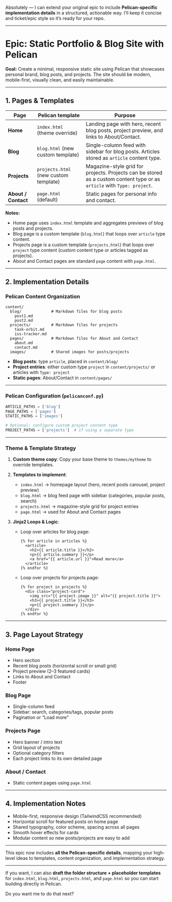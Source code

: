 Absolutely — I can extend your original epic to include **Pelican-specific implementation details** in a structured, actionable way. I’ll keep it concise and ticket/epic style so it’s ready for your repo.

---

# Epic: Static Portfolio & Blog Site with Pelican

**Goal:**
Create a minimal, responsive static site using Pelican that showcases personal brand, blog posts, and projects. The site should be modern, mobile-first, visually clean, and easily maintainable.

---

## 1. Pages & Templates

| Page                | Pelican template                      | Purpose                                                                                                                 |
| ------------------- | ------------------------------------- | ----------------------------------------------------------------------------------------------------------------------- |
| **Home**            | `index.html` (theme override)         | Landing page with hero, recent blog posts, project preview, and links to About/Contact.                                 |
| **Blog**            | `blog.html` (new custom template)     | Single-column feed with sidebar for blog posts. Articles stored as `article` content type.                              |
| **Projects**        | `projects.html` (new custom template) | Magazine-style grid for projects. Projects can be stored as a custom content type or as `article` with `Type: project`. |
| **About / Contact** | `page.html` (default)                 | Static pages for personal info and contact.                                                                             |

**Notes:**

* Home page uses `index.html` template and aggregates previews of blog posts and projects.
* Blog page is a custom template (`blog.html`) that loops over `article` type content.
* Projects page is a custom template (`projects.html`) that loops over `project` type content (custom content type or articles tagged as projects).
* About and Contact pages are standard `page` content with `page.html`.

---

## 2. Implementation Details

### Pelican Content Organization

```
content/
  blog/             # Markdown files for blog posts
    post1.md
    post2.md
  projects/         # Markdown files for projects
    task-orbit.md
    iss-tracker.md
  pages/            # Markdown files for About and Contact
    about.md
    contact.md
  images/           # Shared images for posts/projects
```

* **Blog posts**: type `article`, placed in `content/blog/`
* **Project entries**: either custom type `project` in `content/projects/` or articles with `Type: project`
* **Static pages**: About/Contact in `content/pages/`

---

### Pelican Configuration (`pelicanconf.py`)

```python
ARTICLE_PATHS = ['blog']
PAGE_PATHS = ['pages']
STATIC_PATHS = ['images']

# Optional: configure custom project content type
PROJECT_PATHS = ['projects']  # if using a separate type
```

---

### Theme & Template Strategy

1. **Custom theme copy**:
   Copy your base theme to `themes/mytheme` to override templates.

2. **Templates to implement**:

   * `index.html` → homepage layout (hero, recent posts carousel, project preview)
   * `blog.html` → blog feed page with sidebar (categories, popular posts, search)
   * `projects.html` → magazine-style grid for project entries
   * `page.html` → used for About and Contact pages

3. **Jinja2 Loops & Logic**:

   * Loop over articles for blog page:

     ```jinja
     {% for article in articles %}
       <article>
         <h2>{{ article.title }}</h2>
         <p>{{ article.summary }}</p>
         <a href="{{ article.url }}">Read more</a>
       </article>
     {% endfor %}
     ```
   * Loop over projects for projects page:

     ```jinja
     {% for project in projects %}
       <div class="project-card">
         <img src="{{ project.image }}" alt="{{ project.title }}">
         <h3>{{ project.title }}</h3>
         <p>{{ project.summary }}</p>
       </div>
     {% endfor %}
     ```

---

## 3. Page Layout Strategy

### Home Page

* Hero section
* Recent blog posts (horizontal scroll or small grid)
* Project preview (2–3 featured cards)
* Links to About and Contact
* Footer

### Blog Page

* Single-column feed
* Sidebar: search, categories/tags, popular posts
* Pagination or “Load more”

### Projects Page

* Hero banner / intro text
* Grid layout of projects
* Optional category filters
* Each project links to its own detailed page

### About / Contact

* Static content pages using `page.html`

---

## 4. Implementation Notes

* Mobile-first, responsive design (TailwindCSS recommended)
* Horizontal scroll for featured posts on home page
* Shared typography, color scheme, spacing across all pages
* Smooth hover effects for cards
* Modular content so new posts/projects are easy to add

---

This epic now includes **all the Pelican-specific details**, mapping your high-level ideas to templates, content organization, and implementation strategy.

---

If you want, I can also **draft the folder structure + placeholder templates** for `index.html`, `blog.html`, `projects.html`, and `page.html` so you can start building directly in Pelican.

Do you want me to do that next?
